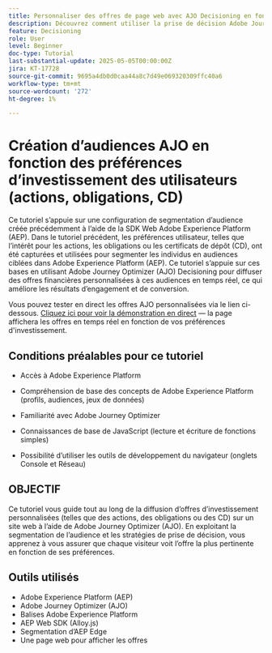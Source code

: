 ```yaml
---
title: Personnaliser des offres de page web avec AJO Decisioning en fonction de l’audience
description: Découvrez comment utiliser la prise de décision Adobe Journey Optimizer (AJO) pour diffuser des offres personnalisées sur une page web en exploitant la segmentation d’audience créée dans Adobe Experience Platform (AEP).
feature: Decisioning
role: User
level: Beginner
doc-type: Tutorial
last-substantial-update: 2025-05-05T00:00:00Z
jira: KT-17728
source-git-commit: 9695a4db0d0caa44a8c7d49e069320309ffc40a6
workflow-type: tm+mt
source-wordcount: '272'
ht-degree: 1%

---
```



# Création d’audiences AJO en fonction des préférences d’investissement des utilisateurs (actions, obligations, CD)

Ce tutoriel s’appuie sur une configuration de segmentation d’audience créée précédemment à l’aide de la SDK Web Adobe Experience Platform (AEP). Dans le tutoriel précédent, les préférences utilisateur, telles que l’intérêt pour les actions, les obligations ou les certificats de dépôt (CD), ont été capturées et utilisées pour segmenter les individus en audiences ciblées dans Adobe Experience Platform (AEP). Ce tutoriel s’appuie sur ces bases en utilisant Adobe Journey Optimizer (AJO) Decisioning pour diffuser des offres financières personnalisées à ces audiences en temps réel, ce qui améliore les résultats d’engagement et de conversion.

Vous pouvez tester en direct les offres AJO personnalisées via le lien ci-dessous.
[Cliquez ici pour voir la démonstration en direct](https://gbedekar489.github.io/finwise/welcome.html) — la page affichera les offres en temps réel en fonction de vos préférences d&#39;investissement.

## Conditions préalables pour ce tutoriel

* Accès à Adobe Experience Platform

* Compréhension de base des concepts de Adobe Experience Platform (profils, audiences, jeux de données)

* Familiarité avec Adobe Journey Optimizer

* Connaissances de base de JavaScript (lecture et écriture de fonctions simples)

* Possibilité d’utiliser les outils de développement du navigateur (onglets Console et Réseau)


## OBJECTIF

Ce tutoriel vous guide tout au long de la diffusion d’offres d’investissement personnalisées (telles que des actions, des obligations ou des CD) sur un site web à l’aide de Adobe Journey Optimizer (AJO). En exploitant la segmentation de l’audience et les stratégies de prise de décision, vous apprenez à vous assurer que chaque visiteur voit l’offre la plus pertinente en fonction de ses préférences.

## Outils utilisés

* Adobe Experience Platform (AEP)
* Adobe Journey Optimizer (AJO)
* Balises Adobe Experience Platform
* AEP Web SDK (Alloy.js)
* Segmentation d’AEP Edge
* Une page web pour afficher les offres





